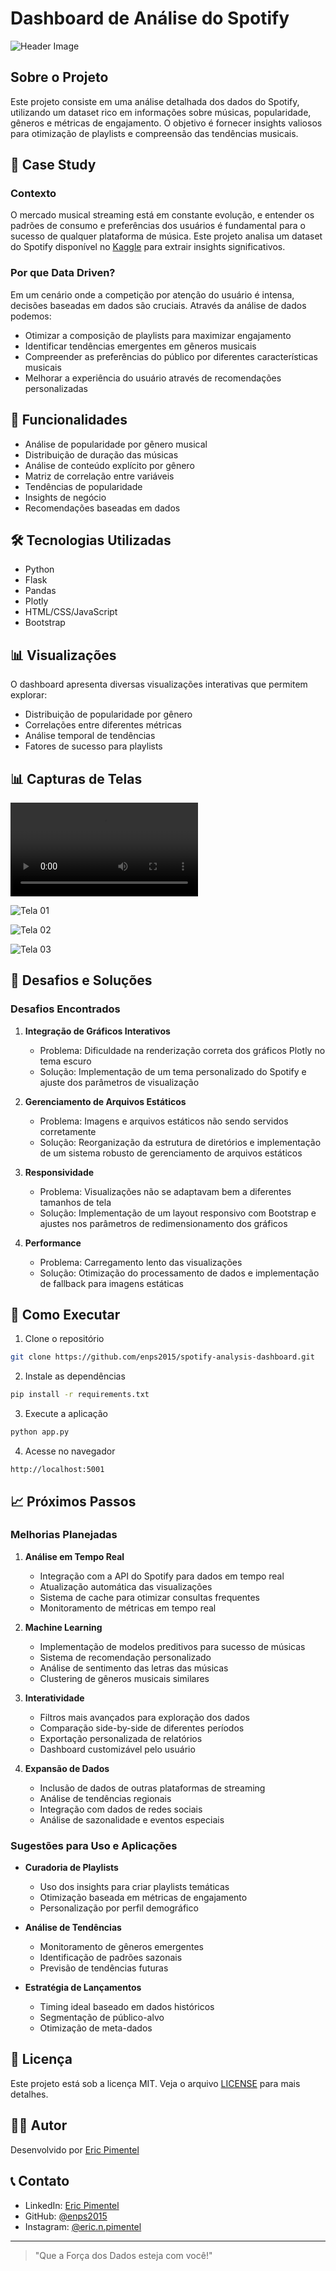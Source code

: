 # Dashboard de Análise do Spotify

![Header Image](img/header.png)

## Sobre o Projeto

Este projeto consiste em uma análise detalhada dos dados do Spotify, utilizando um dataset rico em informações sobre músicas, popularidade, gêneros e métricas de engajamento. O objetivo é fornecer insights valiosos para otimização de playlists e compreensão das tendências musicais.

## 🎯 Case Study

### Contexto
O mercado musical streaming está em constante evolução, e entender os padrões de consumo e preferências dos usuários é fundamental para o sucesso de qualquer plataforma de música. Este projeto analisa um dataset do Spotify disponível no [Kaggle](https://www.kaggle.com/datasets/ambaliyagati/spotify-dataset-for-playing-around-with-sql) para extrair insights significativos.

### Por que Data Driven?
Em um cenário onde a competição por atenção do usuário é intensa, decisões baseadas em dados são cruciais. Através da análise de dados podemos:
- Otimizar a composição de playlists para maximizar engajamento
- Identificar tendências emergentes em gêneros musicais
- Compreender as preferências do público por diferentes características musicais
- Melhorar a experiência do usuário através de recomendações personalizadas

## 🚀 Funcionalidades

- Análise de popularidade por gênero musical
- Distribuição de duração das músicas
- Análise de conteúdo explícito por gênero
- Matriz de correlação entre variáveis
- Tendências de popularidade
- Insights de negócio
- Recomendações baseadas em dados

## 🛠️ Tecnologias Utilizadas

- Python
- Flask
- Pandas
- Plotly
- HTML/CSS/JavaScript
- Bootstrap

## 📊 Visualizações

O dashboard apresenta diversas visualizações interativas que permitem explorar:
- Distribuição de popularidade por gênero
- Correlações entre diferentes métricas
- Análise temporal de tendências
- Fatores de sucesso para playlists

## 📊 Capturas de Telas

<video controls src="captura_telas/Gravação da tela de.2025.02.11.mp4" title="Video de Tela"></video>

![Tela 01](captura_telas/captura01.png)

![Tela 02](captura_telas/captura02.png)

![Tela 03](captura_telas/captura03.png)


## 🎯 Desafios e Soluções

### Desafios Encontrados
1. **Integração de Gráficos Interativos**
   - Problema: Dificuldade na renderização correta dos gráficos Plotly no tema escuro
   - Solução: Implementação de um tema personalizado do Spotify e ajuste dos parâmetros de visualização

2. **Gerenciamento de Arquivos Estáticos**
   - Problema: Imagens e arquivos estáticos não sendo servidos corretamente
   - Solução: Reorganização da estrutura de diretórios e implementação de um sistema robusto de gerenciamento de arquivos estáticos

3. **Responsividade**
   - Problema: Visualizações não se adaptavam bem a diferentes tamanhos de tela
   - Solução: Implementação de um layout responsivo com Bootstrap e ajustes nos parâmetros de redimensionamento dos gráficos

4. **Performance**
   - Problema: Carregamento lento das visualizações
   - Solução: Otimização do processamento de dados e implementação de fallback para imagens estáticas

## 🚀 Como Executar

1. Clone o repositório
```bash
git clone https://github.com/enps2015/spotify-analysis-dashboard.git
```

2. Instale as dependências
```bash
pip install -r requirements.txt
```

3. Execute a aplicação
```bash
python app.py
```

4. Acesse no navegador
```
http://localhost:5001
```

## 📈 Próximos Passos

### Melhorias Planejadas
1. **Análise em Tempo Real**
   - Integração com a API do Spotify para dados em tempo real
   - Atualização automática das visualizações
   - Sistema de cache para otimizar consultas frequentes
   - Monitoramento de métricas em tempo real

2. **Machine Learning**
   - Implementação de modelos preditivos para sucesso de músicas
   - Sistema de recomendação personalizado
   - Análise de sentimento das letras das músicas
   - Clustering de gêneros musicais similares

3. **Interatividade**
   - Filtros mais avançados para exploração dos dados
   - Comparação side-by-side de diferentes períodos
   - Exportação personalizada de relatórios
   - Dashboard customizável pelo usuário

4. **Expansão de Dados**
   - Inclusão de dados de outras plataformas de streaming
   - Análise de tendências regionais
   - Integração com dados de redes sociais
   - Análise de sazonalidade e eventos especiais

### Sugestões para Uso e Aplicações
- **Curadoria de Playlists**
  - Uso dos insights para criar playlists temáticas
  - Otimização baseada em métricas de engajamento
  - Personalização por perfil demográfico

- **Análise de Tendências**
  - Monitoramento de gêneros emergentes
  - Identificação de padrões sazonais
  - Previsão de tendências futuras

- **Estratégia de Lançamentos**
  - Timing ideal baseado em dados históricos
  - Segmentação de público-alvo
  - Otimização de meta-dados

## 📝 Licença

Este projeto está sob a licença MIT. Veja o arquivo [LICENSE](LICENSE) para mais detalhes.

## 👨‍💻 Autor

Desenvolvido por [Eric Pimentel](https://github.com/enps2015)

## 📞 Contato

- LinkedIn: [Eric Pimentel](https://www.linkedin.com/in/eric-np-santos/)
- GitHub: [@enps2015](https://github.com/enps2015)
- Instagram: [@eric.n.pimentel](https://www.instagram.com/eric.n.pimentel/)

---
> "Que a Força dos Dados esteja com você!"
